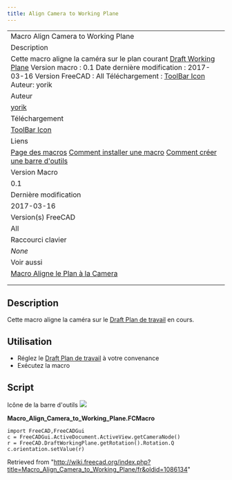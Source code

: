 ```yaml
---
title: Align Camera to Working Plane
---
```


|                                                                                                                                                                                                                                                                                                                                           |
| ----------------------------------------------------------------------------------------------------------------------------------------------------------------------------------------------------------------------------------------------------------------------------------------------------------------------------------------- |
| Macro Align Camera to Working Plane                                                                                                                                                                                                                                                                                                       |
| Description                                                                                                                                                                                                                                                                                                                               |
| Cette macro aligne la caméra sur le plan courant [Draft Working Plane](/Draft_SelectPlane/fr "Draft SelectPlane/fr") Version macro : 0.1 Date dernière modification : 2017-03-16 Version FreeCAD : All Téléchargement : [ToolBar Icon](https://www.freecadweb.org/wiki/images/f/fd/Macro_Align_Camera_to_Working_Plane.png) Auteur: yorik |
| Auteur                                                                                                                                                                                                                                                                                                                                    |
| [yorik](/User:Yorik "User:Yorik")                                                                                                                                                                                                                                                                                                         |
| Téléchargement                                                                                                                                                                                                                                                                                                                            |
| [ToolBar Icon](https://www.freecadweb.org/wiki/images/f/fd/Macro_Align_Camera_to_Working_Plane.png)                                                                                                                                                                                                                                       |
| Liens                                                                                                                                                                                                                                                                                                                                     |
| [Page des macros](/Macros_recipes/fr "Macros recipes/fr") [Comment installer une macro](/How_to_install_macros/fr "How to install macros/fr") [Comment créer une barre d'outils](/Customize_Toolbars/fr "Customize Toolbars/fr")                                                                                                          |
| Version Macro                                                                                                                                                                                                                                                                                                                             |
| 0.1                                                                                                                                                                                                                                                                                                                                       |
| Dernière modification                                                                                                                                                                                                                                                                                                                     |
| 2017-03-16                                                                                                                                                                                                                                                                                                                                |
| Version(s) FreeCAD                                                                                                                                                                                                                                                                                                                        |
| All                                                                                                                                                                                                                                                                                                                                       |
| Raccourci clavier                                                                                                                                                                                                                                                                                                                         |
| _None_                                                                                                                                                                                                                                                                                                                                    |
| Voir aussi                                                                                                                                                                                                                                                                                                                                |
| [Macro Aligne le Plan à la Camera](/Macro_Align_Working_Plane_to_Camera/fr "Macro Align Working Plane to Camera/fr")                                                                                                                                                                                                                      |
|                                                                                                                                                                                                                                                                                                                                           |
|                                                                                                                                                                                                                                                                                                                                           |

## Description

Cette macro aligne la caméra sur le [Draft Plan de travail](/Draft_SelectPlane/fr "Draft SelectPlane/fr") en cours.

## Utilisation

- Réglez le [Draft Plan de travail](/Draft_SelectPlane/fr "Draft SelectPlane/fr") à votre convenance
- Exécutez la macro

## Script

Icône de la barre d'outils
![](/images/Macro_Align_Camera_to_Working_Plane.png)

**Macro_Align_Camera_to_Working_Plane.FCMacro**

```
import FreeCAD,FreeCADGui
c = FreeCADGui.ActiveDocument.ActiveView.getCameraNode()
r = FreeCAD.DraftWorkingPlane.getRotation().Rotation.Q
c.orientation.setValue(r)
```

Retrieved from "<http://wiki.freecad.org/index.php?title=Macro_Align_Camera_to_Working_Plane/fr&oldid=1086134>"
